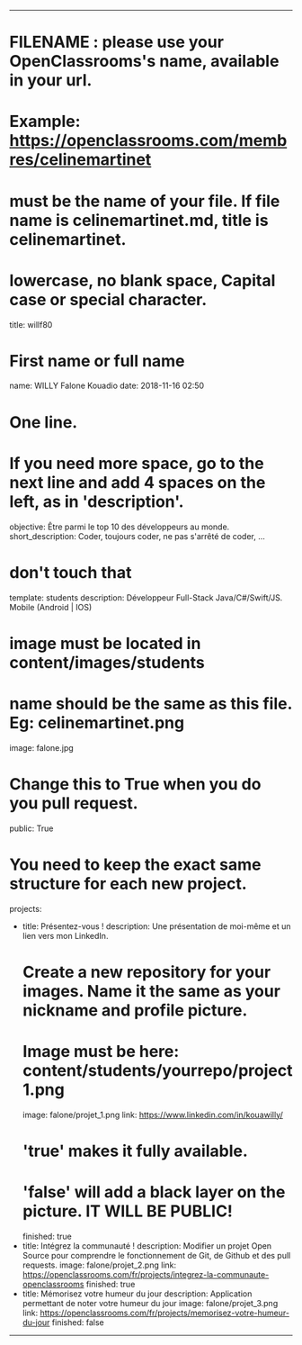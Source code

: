---

# FILENAME : please use your OpenClassrooms's name, available in your url.
# Example: https://openclassrooms.com/membres/celinemartinet
# must be the name of your file. If file name is celinemartinet.md, title is celinemartinet.
# lowercase, no blank space, Capital case or special character.
title: willf80

# First name or full name
name: WILLY Falone Kouadio
date: 2018-11-16 02:50

# One line.
# If you need more space, go to the next line and add 4 spaces on the left, as in 'description'.
objective: Être parmi le top 10 des développeurs au monde.
short_description: Coder, toujours coder, ne pas s'arrêté de coder, ...

# don't touch that
template: students
description:
    Développeur Full-Stack Java/C#/Swift/JS. Mobile (Android | IOS)

# image must be located in content/images/students
# name should be the same as this file. Eg: celinemartinet.png
image: falone.jpg

# Change this to True when you do you pull request.
public: True

# You need to keep the exact same structure for each new project.
projects:
  - title: Présentez-vous !
    description: Une présentation de moi-même et un lien vers mon LinkedIn.
    # Create a new repository for your images. Name it the same as your nickname and profile picture.
    # Image must be here: content/students/yourrepo/project1.png
    image: falone/projet_1.png
    link: https://www.linkedin.com/in/kouawilly/
    # 'true' makes it fully available.
    # 'false' will add a black layer on the picture. IT WILL BE PUBLIC!
    finished: true
  - title: Intégrez la communauté !
    description: Modifier un projet Open Source pour comprendre le fonctionnement de Git, de Github et des pull requests. 
    image: falone/projet_2.png
    link: https://openclassrooms.com/fr/projects/integrez-la-communaute-openclassrooms
    finished: true
  - title: Mémorisez votre humeur du jour
    description: Application permettant de noter votre humeur du jour
    image: falone/projet_3.png
    link: https://openclassrooms.com/fr/projects/memorisez-votre-humeur-du-jour
    finished: false
---